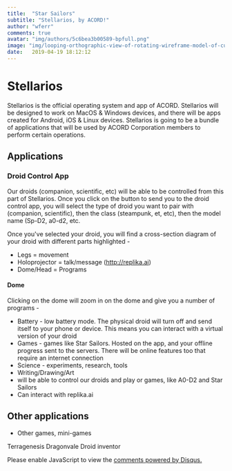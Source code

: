 ```yaml
---
title:  "Star Sailors"
subtitle: "Stellarios, by ACORD!"
author: "wferr"
comments: true
avatar: "img/authors/5c6bea3b00589-bpfull.png"
image: "img/looping-orthographic-view-of-rotating-wireframe-model-of-curiosity-rover-displayed-specs-are-accurate-data-nasa-jpl_sut1-z7xg_thumbnail-full01.png"
date:   2019-04-19 18:12:12
---
```


# Stellarios

Stellarios is the official operating system and app of ACORD.  Stellarios will be designed to work on MacOS & Windows devices, and  there will be apps created for Android, iOS & Linux devices.  Stellarios is going to be a bundle of applications that will be used by  ACORD Corporation members to perform certain operations.

## 

## Applications

### 

### Droid Control App

Our droids (companion, scientific, etc) will be able to be controlled  from this part of Stellarios. Once you click on the button to send you  to the droid control app, you will select the type of droid you want to  pair with (companion, scientific), then the class (steampunk, et, etc),  then the model name (Sp-D2, a0-d2, etc.

Once you've selected your droid, you will find a cross-section diagram of your droid with different parts highlighted -

- Legs = movement
- Holoprojector = talk/message (<http://replika.ai>)
- Dome/Head = Programs

#### 

#### Dome

Clicking on the dome will zoom in on the dome and give you a number of programs -

- Battery - low battery mode. The physical droid will turn off and  send itself to your phone or device. This means you can interact with a  virtual version of your droid
- Games - games like Star Sailors. Hosted on the app, and your offline  progress sent to the servers. There will be online features too that  require an internet connection
- Science - experiments, research, tools
- Writing/Drawing/Art
- will be able to control our droids and play or games, like A0-D2 and Star Sailors
- Can interact with replika.ai

## 

## Other applications

- Other games, mini-games

Terragenesis Dragonvale Droid inventor



<div id="disqus_thread"></div>
<script>

/**
*  RECOMMENDED CONFIGURATION VARIABLES: EDIT AND UNCOMMENT THE SECTION BELOW TO INSERT DYNAMIC VALUES FROM YOUR PLATFORM OR CMS.
*  LEARN WHY DEFINING THESE VARIABLES IS IMPORTANT: https://disqus.com/admin/universalcode/#configuration-variables*/
/*
var disqus_config = function () {
this.page.url = PAGE_URL;  // Replace PAGE_URL with your page's canonical URL variable
this.page.identifier = PAGE_IDENTIFIER; // Replace PAGE_IDENTIFIER with your page's unique identifier variable
};
*/
(function() { // DON'T EDIT BELOW THIS LINE
var d = document, s = d.createElement('script');
s.src = 'https://acord-robotics.disqus.com/embed.js';
s.setAttribute('data-timestamp', +new Date());
(d.head || d.body).appendChild(s);
})();
</script>
<noscript>Please enable JavaScript to view the <a href="https://disqus.com/?ref_noscript">comments powered by Disqus.</a></noscript>
